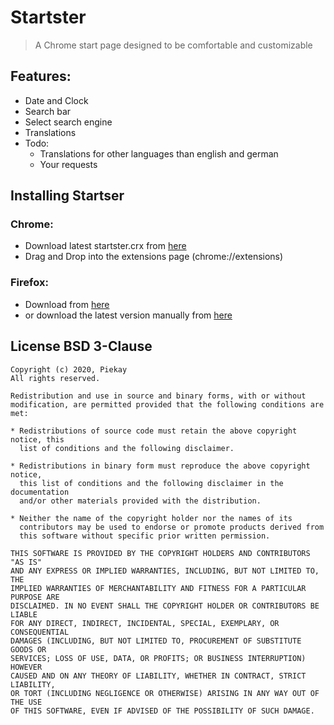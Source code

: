 # Startster

> A Chrome start page designed to be comfortable and customizable

## Features:

* Date and Clock
* Search bar
* Select search engine
* Translations
* Todo:
    *   Translations for other languages than english and german
    *   Your requests


## Installing Startser
### Chrome:
* Download latest startster.crx from [here](https://github.com/piekay/startster/releases)
* Drag and Drop into the extensions page (chrome://extensions)
### Firefox:
* Download from [here](https://addons.mozilla.org/de/firefox/addon/startster/)
* or download the latest version manually from [here](https://github.com/piekay/startster/releases)


## License BSD 3-Clause 

    Copyright (c) 2020, Piekay
    All rights reserved.
    
    Redistribution and use in source and binary forms, with or without
    modification, are permitted provided that the following conditions are met:
    
    * Redistributions of source code must retain the above copyright notice, this
      list of conditions and the following disclaimer.
    
    * Redistributions in binary form must reproduce the above copyright notice,
      this list of conditions and the following disclaimer in the documentation
      and/or other materials provided with the distribution.
    
    * Neither the name of the copyright holder nor the names of its
      contributors may be used to endorse or promote products derived from
      this software without specific prior written permission.
    
    THIS SOFTWARE IS PROVIDED BY THE COPYRIGHT HOLDERS AND CONTRIBUTORS "AS IS"
    AND ANY EXPRESS OR IMPLIED WARRANTIES, INCLUDING, BUT NOT LIMITED TO, THE
    IMPLIED WARRANTIES OF MERCHANTABILITY AND FITNESS FOR A PARTICULAR PURPOSE ARE
    DISCLAIMED. IN NO EVENT SHALL THE COPYRIGHT HOLDER OR CONTRIBUTORS BE LIABLE
    FOR ANY DIRECT, INDIRECT, INCIDENTAL, SPECIAL, EXEMPLARY, OR CONSEQUENTIAL
    DAMAGES (INCLUDING, BUT NOT LIMITED TO, PROCUREMENT OF SUBSTITUTE GOODS OR
    SERVICES; LOSS OF USE, DATA, OR PROFITS; OR BUSINESS INTERRUPTION) HOWEVER
    CAUSED AND ON ANY THEORY OF LIABILITY, WHETHER IN CONTRACT, STRICT LIABILITY,
    OR TORT (INCLUDING NEGLIGENCE OR OTHERWISE) ARISING IN ANY WAY OUT OF THE USE
    OF THIS SOFTWARE, EVEN IF ADVISED OF THE POSSIBILITY OF SUCH DAMAGE.
